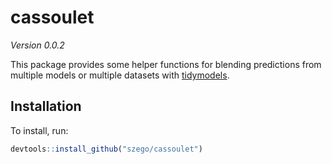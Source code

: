 
<!-- README.md is generated from README.Rmd. Please edit that file -->

# cassoulet

<!-- badges: start -->

<!-- badges: end -->

*Version 0.0.2*

This package provides some helper functions for blending predictions
from multiple models or multiple datasets with
[tidymodels](https://www.tidymodels.org/).

## Installation

To install, run:

``` r
devtools::install_github("szego/cassoulet")
```
